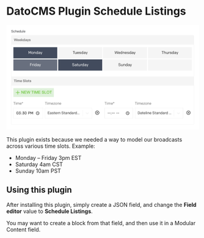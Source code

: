 # DatoCMS Plugin Schedule Listings

![](./docs/screenshot.png)

This plugin exists because we needed a way to model our broadcasts across various time slots. Example:

- Monday – Friday 3pm EST
- Saturday 4am CST
- Sunday 10am PST

## Using this plugin

After installing this plugin, simply create a JSON field, and change the **Field editor** value to **Schedule Listings**.

You may want to create a block from that field, and then use it in a Modular Content field.

